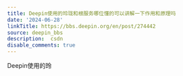 ```yaml
---
title: Deepin使用的玲珑和根服务哪位懂的可以讲解一下作用和原理吗
date: '2024-06-28'
linkTitle: https://bbs.deepin.org/en/post/274442
source: deepin_bbs
description:  csdn 
disable_comments: true
---
```

Deepin使用的玲

